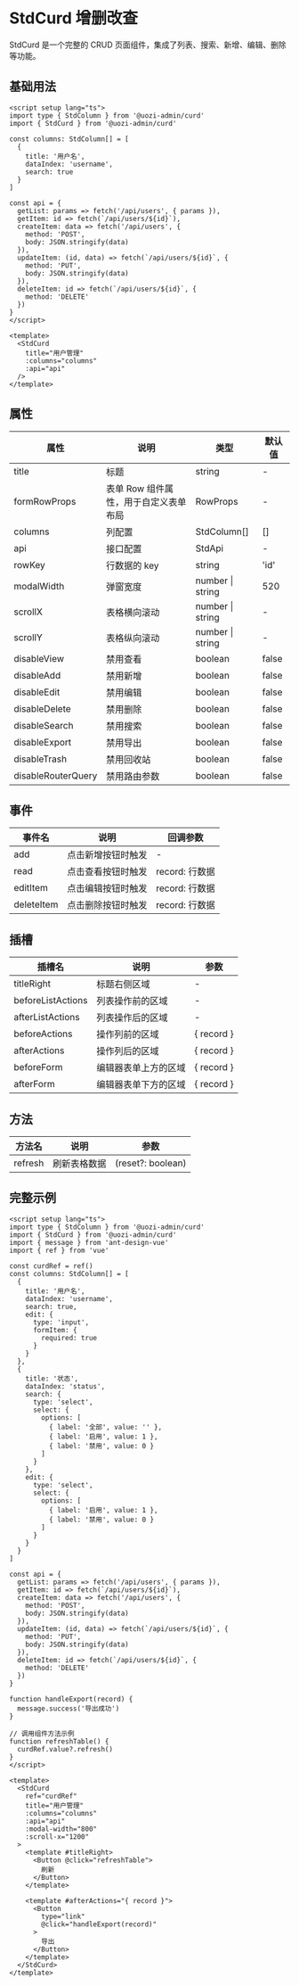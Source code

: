 # StdCurd 增删改查

StdCurd 是一个完整的 CRUD 页面组件，集成了列表、搜索、新增、编辑、删除等功能。

## 基础用法

```vue
<script setup lang="ts">
import type { StdColumn } from '@uozi-admin/curd'
import { StdCurd } from '@uozi-admin/curd'

const columns: StdColumn[] = [
  {
    title: '用户名',
    dataIndex: 'username',
    search: true
  }
]

const api = {
  getList: params => fetch('/api/users', { params }),
  getItem: id => fetch(`/api/users/${id}`),
  createItem: data => fetch('/api/users', {
    method: 'POST',
    body: JSON.stringify(data)
  }),
  updateItem: (id, data) => fetch(`/api/users/${id}`, {
    method: 'PUT',
    body: JSON.stringify(data)
  }),
  deleteItem: id => fetch(`/api/users/${id}`, {
    method: 'DELETE'
  })
}
</script>

<template>
  <StdCurd
    title="用户管理"
    :columns="columns"
    :api="api"
  />
</template>
```

## 属性

| 属性 | 说明 | 类型 | 默认值 |
| --- | --- | --- | --- |
| title | 标题 | string | - |
| formRowProps | 表单 Row 组件属性，用于自定义表单布局 | RowProps | - |
| columns | 列配置 | StdColumn[] | [] |
| api | 接口配置 | StdApi | - |
| rowKey | 行数据的 key | string | 'id' |
| modalWidth | 弹窗宽度 | number \| string | 520 |
| scrollX | 表格横向滚动 | number \| string | - |
| scrollY | 表格纵向滚动 | number \| string | - |
| disableView | 禁用查看 | boolean | false |
| disableAdd | 禁用新增 | boolean | false |
| disableEdit | 禁用编辑 | boolean | false |
| disableDelete | 禁用删除 | boolean | false |
| disableSearch | 禁用搜索 | boolean | false |
| disableExport | 禁用导出 | boolean | false |
| disableTrash | 禁用回收站 | boolean | false |
| disableRouterQuery | 禁用路由参数 | boolean | false |

## 事件

| 事件名 | 说明 | 回调参数 |
| --- | --- | --- |
| add | 点击新增按钮时触发 | - |
| read | 点击查看按钮时触发 | record: 行数据 |
| editItem | 点击编辑按钮时触发 | record: 行数据 |
| deleteItem | 点击删除按钮时触发 | record: 行数据 |

## 插槽

| 插槽名 | 说明 | 参数 |
| --- | --- | --- |
| titleRight | 标题右侧区域 | - |
| beforeListActions | 列表操作前的区域 | - |
| afterListActions | 列表操作后的区域 | - |
| beforeActions | 操作列前的区域 | { record } |
| afterActions | 操作列后的区域 | { record } |
| beforeForm | 编辑器表单上方的区域 | { record } |
| afterForm | 编辑器表单下方的区域 | { record } |

## 方法

| 方法名 | 说明 | 参数 |
| --- | --- | --- |
| refresh | 刷新表格数据 | (reset?: boolean) |

## 完整示例

```vue
<script setup lang="ts">
import type { StdColumn } from '@uozi-admin/curd'
import { StdCurd } from '@uozi-admin/curd'
import { message } from 'ant-design-vue'
import { ref } from 'vue'

const curdRef = ref()
const columns: StdColumn[] = [
  {
    title: '用户名',
    dataIndex: 'username',
    search: true,
    edit: {
      type: 'input',
      formItem: {
        required: true
      }
    }
  },
  {
    title: '状态',
    dataIndex: 'status',
    search: {
      type: 'select',
      select: {
        options: [
          { label: '全部', value: '' },
          { label: '启用', value: 1 },
          { label: '禁用', value: 0 }
        ]
      }
    },
    edit: {
      type: 'select',
      select: {
        options: [
          { label: '启用', value: 1 },
          { label: '禁用', value: 0 }
        ]
      }
    }
  }
]

const api = {
  getList: params => fetch('/api/users', { params }),
  getItem: id => fetch(`/api/users/${id}`),
  createItem: data => fetch('/api/users', {
    method: 'POST',
    body: JSON.stringify(data)
  }),
  updateItem: (id, data) => fetch(`/api/users/${id}`, {
    method: 'PUT',
    body: JSON.stringify(data)
  }),
  deleteItem: id => fetch(`/api/users/${id}`, {
    method: 'DELETE'
  })
}

function handleExport(record) {
  message.success('导出成功')
}

// 调用组件方法示例
function refreshTable() {
  curdRef.value?.refresh()
}
</script>

<template>
  <StdCurd
    ref="curdRef"
    title="用户管理"
    :columns="columns"
    :api="api"
    :modal-width="800"
    :scroll-x="1200"
  >
    <template #titleRight>
      <Button @click="refreshTable">
        刷新
      </Button>
    </template>

    <template #afterActions="{ record }">
      <Button
        type="link"
        @click="handleExport(record)"
      >
        导出
      </Button>
    </template>
  </StdCurd>
</template>
```
